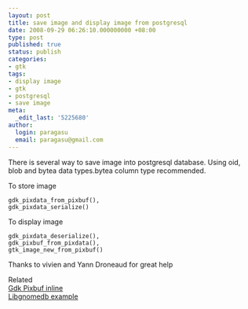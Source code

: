 ```yaml
---
layout: post
title: save image and display image from postgresql
date: 2008-09-29 06:26:10.000000000 +08:00
type: post
published: true
status: publish
categories:
- gtk
tags:
- display image
- gtk
- postgresql
- save image
meta:
  _edit_last: '5225680'
author:
  login: paragasu
  email: paragasu@gmail.com
---
```


There is several way to save image into postgresql database. Using oid, blob and bytea data types.bytea column type recommended.

To store image

    gdk_pixdata_from_pixbuf(),
    gdk_pixdata_serialize()

To display image

    gdk_pixdata_deserialize(),
    gdk_pixbuf_from_pixdata(),
    gtk_image_new_from_pixbuf() 


Thanks to vivien and Yann Droneaud for great help

Related  
[Gdk Pixbuf inline](http://library.gnome.org/devel/gdk-pixbuf/stable/gdk-pixbuf-inline.html)  
[Libgnomedb example](http://svn.gnome.org/viewvc/libgnomedb/trunk/libgnomedb/plugins/common-pict.c?revision=1686&amp;view=markup)

